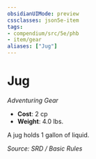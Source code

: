 ```yaml
---
obsidianUIMode: preview
cssclasses: json5e-item
tags:
- compendium/src/5e/phb
- item/gear
aliases: ["Jug"]
---
```

# Jug
*Adventuring Gear*  

- **Cost**: 2 cp
- **Weight**: 4.0 lbs.

A jug holds 1 gallon of liquid.

*Source: SRD / Basic Rules*